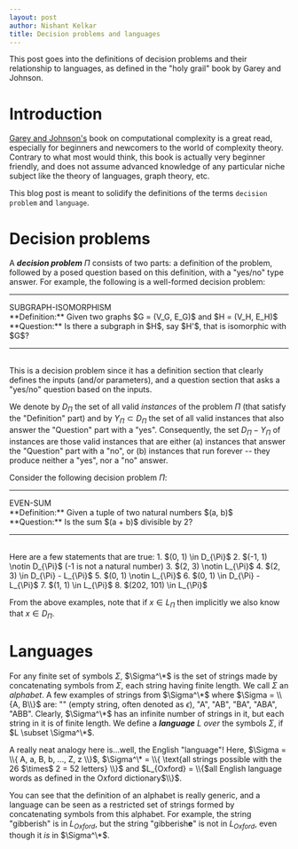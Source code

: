 ```yaml
---
layout: post
author: Nishant Kelkar
title: Decision problems and languages
---
```


This post goes into the definitions of decision problems and their relationship to languages, as defined in the "holy grail" 
book by Garey and Johnson.

# Introduction
[Garey and Johnson's](https://www.amazon.com/Computers-Intractability-NP-Completeness-Mathematical-Sciences/dp/0716710455) 
book on computational complexity is a great read, especially for beginners and newcomers to the world of complexity theory.
Contrary to what most would think, this book is actually very beginner friendly, and does not assume advanced knowledge of
any particular niche subject like the theory of languages, graph theory, etc.

This blog post is meant to solidify the definitions of the terms `decision problem` and `language`.

<!--
There onward, we define what a `deterministic Turing machine (DTM)` is, and then define how a program defined for a DTM 
can be thought of as a language.
We look at the key characteristics of a program that solves a decision problem, and finally using the analogy between a 
program and a language, we define the class P in terms of a language.
-->

# Decision problems

A _**decision problem**_ $\Pi$ consists of two parts: a definition of the problem, followed by a posed question based on 
this definition, with a "yes/no" type answer. 
For example, the following is a well-formed decision problem:

<hr />
<div class="problem">SUBGRAPH-ISOMORPHISM</div>
**Definition:** Given two graphs $G = (V_G, E_G)$ and $H = (V_H, E_H)$<br/>
**Question:** Is there a subgraph in $H$, say $H'$, that is isomorphic with $G$?
<hr /><br/>
This is a decision problem since it has a definition section that clearly defines the inputs (and/or parameters), and 
a question section that asks a "yes/no" question based on the inputs.

We denote by $D_\Pi$ the set of all valid _instances_ of the problem $\Pi$ (that satisfy the "Definition" part) and by 
$Y_\Pi \subset D_\Pi$ the set of all valid instances that also answer the "Question" part with a "yes".
Consequently, the set $D_\Pi - Y_\Pi$ of instances are those valid instances that are either (a) instances that answer 
the "Question" part with a "no", or (b) instances that run forever -- they produce neither a "yes", nor a "no" answer.

Consider the following decision problem $\Pi$:

<hr />
<div class="problem">EVEN-SUM</div>
**Definition:** Given a tuple of two natural numbers $(a, b)$<br/>
**Question:** Is the sum $(a + b)$ divisible by 2?
<hr /><br/>
Here are a few statements that are true:
1. $(0, 1) \in D_{\Pi}$
2. $(-1, 1) \notin D_{\Pi}$ (-1 is not a natural number)
3. $(2, 3) \notin L_{\Pi}$
4. $(2, 3) \in D_{\Pi} - L_{\Pi}$
5. $(0, 1) \notin L_{\Pi}$
6. $(0, 1) \in D_{\Pi} - L_{\Pi}$
7. $(1, 1) \in L_{\Pi}$
8. $(202, 101) \in L_{\Pi}$

From the above examples, note that if $x \in L_{\Pi}$ then implicitly we also know that $x \in D_{\Pi}$.

# Languages

For any finite set of symbols $\Sigma$, $\Sigma^\*$ is the set of strings made by concatenating symbols from $\Sigma$, 
each string having finite length.
We call $\Sigma$ an _alphabet_.
A few examples of strings from $\Sigma^\*$ where $\Sigma = \\{A, B\\}$ are: "" (empty string, often denoted as $\epsilon$), 
"A", "AB", "BA", "ABA", "ABB".
Clearly, $\Sigma^\*$ has an infinite number of strings in it, but each string in it is of finite length.
We define a _**language**_ $L$ _over_ the symbols $\Sigma$, if $L \subset \Sigma^\*$.

A really neat analogy here is...well, the English "language"!
Here, $\Sigma = \\{ A, a, B, b, ..., Z, z \\}$, $\Sigma^\* = \\{ \text{all strings possible with the 26 $\times$ 2 = 52 
letters} \\}$ and $L_{Oxford} = \\{$all English language words as defined in the Oxford dictionary$\\}$. 

You can see that the definition of an alphabet is really generic, and a language can be seen as a restricted set of strings 
formed by concatenating symbols from this alphabet.
For example, the string "gibberish" is in $L_{Oxford}$, but the string "gibberish**e**" is not in $L_{Oxford}$, even though 
it _is_ in $\Sigma^\*$.
